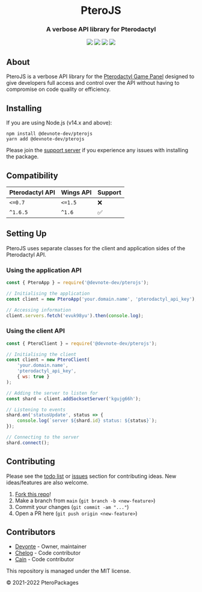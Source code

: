 <h1 align="center">PteroJS</h1>
<h3 align="center"><strong>A verbose API library for Pterodactyl</strong></h3>
<p align="center"><a href="https://discord.com/invite/dwcfTjgn7S" type="_blank"><img src="https://img.shields.io/badge/discord-invite-5865f2?style=for-the-badge&logo=discord&logoColor=white"></a> <img src="https://img.shields.io/badge/version-2.0.1-3572A5?style=for-the-badge"> <img src="https://img.shields.io/github/issues/PteroPackages/PteroJS.svg?style=for-the-badge"> <a href="https://pteropackages.github.io/PteroJS/" type="_blank"><img src="https://img.shields.io/badge/docs-typedoc-e67e22?style=for-the-badge"></a></p>

## About
PteroJS is a verbose API library for the [Pterodactyl Game Panel](https://pterodactyl.io) designed to give developers full access and control over the API without having to compromise on code quality or efficiency.

## Installing
If you are using Node.js (v14.x and above):
```
npm install @devnote-dev/pterojs
yarn add @devnote-dev/pterojs
```
<!-- Deno isn't fully supported yet.

or if you are using Deno:
```js
import pterojs from 'https://cdn.skypack.dev/@devnote-dev/pterojs';
```
-->
Please join the [support server](https://discord.com/invite/dwcfTjgn7S) if you experience any issues with installing the package.

## Compatibility
Pterodactyl API | Wings API | Support
----------------|-----------|--------
`<=0.7` | `<=1.5` | ❌
`^1.6.5` | `^1.6` | ✅

## Setting Up
PteroJS uses separate classes for the client and application sides of the Pterodactyl API.

### Using the application API
```js
const { PteroApp } = require('@devnote-dev/pterojs');

// Initialising the application
const client = new PteroApp('your.domain.name', 'pterodactyl_api_key');

// Accessing information
client.servers.fetch('evuk98yu').then(console.log);
```

### Using the client API
```js
const { PteroClient } = require('@devnote-dev/pterojs');

// Initialising the client
const client = new PteroClient(
    'your.domain.name',
    'pterodactyl_api_key',
    { ws: true }
);

// Adding the server to listen for
const shard = client.addSocksetServer('kgujg66h');

// Listening to events
shard.on('statusUpdate', status => {
    console.log(`server ${shard.id} status: ${status}`);
});

// Connecting to the server
shard.connect();
```

## Contributing
Please see the [todo list](https://github.com/PteroPackages/PteroJS/blob/main/TODO.md) or [issues](https://github.com/PteroPackages/PteroJS/issues) section for contributing ideas. New ideas/features are also welcome.

1. [Fork this repo](https://github.com/PteroPackages/PteroJS/fork)!
2. Make a branch from `main` (`git branch -b <new-feature>`)
3. Commit your changes (`git commit -am "..."`)
4. Open a PR here (`git push origin <new-feature>`)

## Contributors
* [Devonte](https://github.com/devnote-dev) - Owner, maintainer
* [Chelog](https://github.com/chelog) - Code contributor
* [Cain](https://github.com/cainthebest) - Code contributor

This repository is managed under the MIT license.

© 2021-2022 PteroPackages
